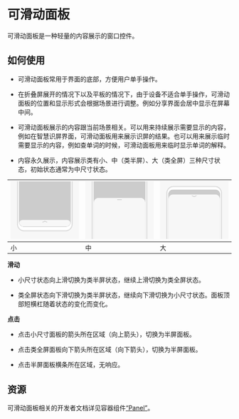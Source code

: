 # 可滑动面板

可滑动面板是一种轻量的内容展示的窗口控件。


## 如何使用

- 可滑动面板常用于界面的底部，方便用户单手操作。

- 在折叠屏展开的情况下以及平板的情况下，由于设备不适合单手操作，可滑动面板的位置和显示形式会根据场景进行调整。例如分享界面会居中显示在屏幕中间。

- 可滑动面板展示的内容跟当前场景相关。可以用来持续展示需要显示的内容，例如在智慧识屏界面，可滑动面板用来展示识屏的结果。也可以用来展示临时需要显示的内容，例如查单词的时候，可滑动面板用来临时显示单词的解释。

- 内容永久展示，内容展示类有小、中（类半屏）、大（类全屏）三种尺寸状态，初始状态通常为中尺寸状态。

| ![0000000000011111111.20220510095304.72992394150607102372539097629612](figures/0000000000011111111.20220510095304.72992394150607102372539097629612.png)   | ![0000000000011111111.20220510095304.24608889135029266787163977198981](figures/0000000000011111111.20220510095304.24608889135029266787163977198981.png)   |![0000000000011111111.20220510095304.12793285951505933611214550743568](figures/0000000000011111111.20220510095304.12793285951505933611214550743568.png)  |
|  --------  |  --------  |  --------  |
| 小      | 中      | 大      | 


**滑动**


- 小尺寸状态向上滑切换为类半屏状态，继续上滑切换为类全屏状态。

- 类全屏状态向下滑切换为类半屏状态，继续向下滑切换为小尺寸状态。面板顶部短横杠随着状态的变化而变化。


**点击**


- 点击小尺寸面板的箭头所在区域（向上箭头），切换为半屏面板。

- 点击类全屏面板向下箭头所在区域（向下箭头），切换为半屏面板。

- 点击半屏面板横条所在区域，无响应。


## 资源

可滑动面板相关的开发者文档详见容器组件[“Panel”](https://gitee.com/openharmony/docs/blob/master/zh-cn/application-dev/reference/arkui-ts/ts-container-panel.md)。
